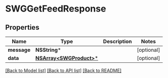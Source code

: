 # SWGGetFeedResponse

## Properties
Name | Type | Description | Notes
------------ | ------------- | ------------- | -------------
**message** | **NSString*** |  | [optional] 
**data** | [**NSArray&lt;SWGProduct&gt;***](SWGProduct.md) |  | [optional] 

[[Back to Model list]](../README.md#documentation-for-models) [[Back to API list]](../README.md#documentation-for-api-endpoints) [[Back to README]](../README.md)


